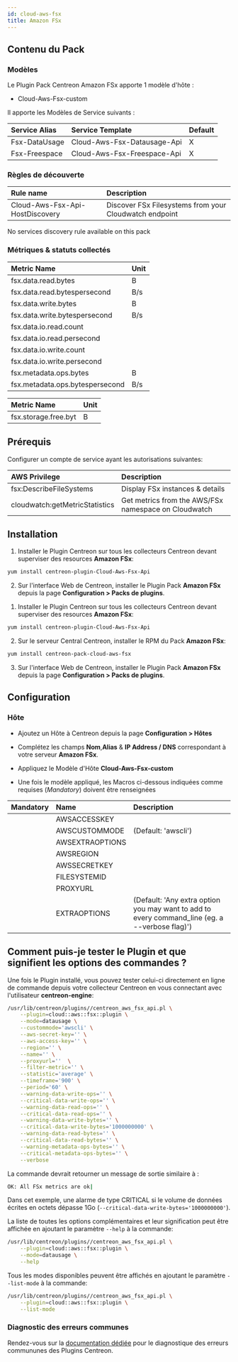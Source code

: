 ```yaml
---
id: cloud-aws-fsx
title: Amazon FSx
---
```


## Contenu du Pack

### Modèles

Le Plugin Pack Centreon Amazon FSx apporte 1 modèle d'hôte :
* Cloud-Aws-Fsx-custom

Il apporte les Modèles de Service suivants :

| Service Alias | Service Template            | Default |
|:--------------|:----------------------------|:--------|
| Fsx-DataUsage | Cloud-Aws-Fsx-Datausage-Api | X       |
| Fsx-Freespace | Cloud-Aws-Fsx-Freespace-Api | X       |

### Règles de découverte

<!--DOCUSAURUS_CODE_TABS-->
<!--Hosts-->

| Rule name                           | Description                                                   |
| :---------------------------------- | :------------------------------------------------------------ |
| Cloud-Aws-Fsx-Api-HostDiscovery     | Discover FSx Filesystems from your Cloudwatch endpoint        |

<!--Services-->

No services discovery rule available on this pack

<!--END_DOCUSAURUS_CODE_TABS-->

### Métriques & statuts collectés

<!--DOCUSAURUS_CODE_TABS-->

<!--Fsx-DataUsage-->

| Metric Name                     | Unit  |
|:--------------------------------|:------|
| fsx.data.read.bytes             | B     |
| fsx.data.read.bytespersecond    | B/s   |
| fsx.data.write.bytes            | B     |
| fsx.data.write.bytespersecond   | B/s   |
| fsx.data.io.read.count          |       |
| fsx.data.io.read.persecond      |       |
| fsx.data.io.write.count         |       |
| fsx.data.io.write.persecond     |       |
| fsx.metadata.ops.bytes          | B     |
| fsx.metadata.ops.bytespersecond | B/s   |

<!--Fsx-Freespace-->

| Metric Name                     | Unit  |
|:--------------------------------|:------|
| fsx.storage.free.byt            | B     |

<!--END_DOCUSAURUS_CODE_TABS-->

## Prérequis

Configurer un compte de service ayant les autorisations suivantes: 

| AWS Privilege                  | Description                                          |
| :----------------------------- | :--------------------------------------------------- |
| fsx:DescribeFileSystems        | Display FSx instances & details                      |
| cloudwatch:getMetricStatistics | Get metrics from the AWS/FSx namespace on Cloudwatch |

## Installation

<!--DOCUSAURUS_CODE_TABS-->

<!--Online License-->

1. Installer le Plugin Centreon sur tous les collecteurs Centreon devant superviser des resources **Amazon FSx**:

```bash
yum install centreon-plugin-Cloud-Aws-Fsx-Api
```

2. Sur l'interface Web de Centreon, installer le Plugin Pack **Amazon FSx** depuis la page **Configuration > Packs de plugins**.

<!--Offline License-->

1. Installer le Plugin Centreon sur tous les collecteurs Centreon devant superviser des resources **Amazon FSx**:

```bash
yum install centreon-plugin-Cloud-Aws-Fsx-Api
```

2. Sur le serveur Central Centreon, installer le RPM du Pack **Amazon FSx**:

 ```bash
yum install centreon-pack-cloud-aws-fsx
```

3. Sur l'interface Web de Centreon, installer le Plugin Pack **Amazon FSx** depuis la page **Configuration > Packs de plugins**.

<!--END_DOCUSAURUS_CODE_TABS-->

## Configuration

### Hôte

* Ajoutez un Hôte à Centreon depuis la page **Configuration > Hôtes**
* Complétez les champs **Nom**,**Alias** & **IP Address / DNS** correspondant à votre serveur **Amazon FSx**.
* Appliquez le Modèle d'Hôte **Cloud-Aws-Fsx-custom**

* Une fois le modèle appliqué, les Macros ci-dessous indiquées comme requises (*Mandatory*) doivent être renseignées 

| Mandatory | Name            | Description                                                                                     |
|:----------|:----------------|:------------------------------------------------------------------------------------------------|
|           | AWSACCESSKEY    |                                                                                                 |
|           | AWSCUSTOMMODE   | (Default: 'awscli')                                                                             |
|           | AWSEXTRAOPTIONS |                                                                                                 |
|           | AWSREGION       |                                                                                                 |
|           | AWSSECRETKEY    |                                                                                                 |
|           | FILESYSTEMID    |                                                                                                 |
|           | PROXYURL        |                                                                                                 |
|           | EXTRAOPTIONS    | (Default: 'Any extra option you may want to add to every command\_line (eg. a --verbose flag)') |

## Comment puis-je tester le Plugin et que signifient les options des commandes ? 

Une fois le Plugin installé, vous pouvez tester celui-ci directement en ligne 
de commande depuis votre collecteur Centreon en vous connectant avec 
l'utilisateur **centreon-engine**:

```bash
/usr/lib/centreon/plugins//centreon_aws_fsx_api.pl \
    --plugin=cloud::aws::fsx::plugin \
    --mode=datausage \
    --custommode='awscli' \
    --aws-secret-key='' \
    --aws-access-key='' \
    --region='' \
    --name='' \
    --proxyurl=''  \
    --filter-metric='' \
    --statistic='average' \
    --timeframe='900' \
    --period='60' \
    --warning-data-write-ops='' \
    --critical-data-write-ops='' \
    --warning-data-read-ops='' \
    --critical-data-read-ops='' \
    --warning-data-write-bytes='' \
    --critical-data-write-bytes='1000000000' \
    --warning-data-read-bytes='' \
    --critical-data-read-bytes='' \
    --warning-metadata-ops-bytes='' \
    --critical-metadata-ops-bytes='' \
    --verbose
```

La commande devrait retourner un message de sortie similaire à :

```bash
OK: All FSx metrics are ok| 
```

Dans cet exemple, une alarme de type CRITICAL si le volume de données écrites en octets 
dépasse 1Go (`--critical-data-write-bytes='1000000000'`). 

La liste de toutes les options complémentaires et leur signification peut être
affichée en ajoutant le paramètre `--help` à la commande:


```bash
/usr/lib/centreon/plugins//centreon_aws_fsx_api.pl \
    --plugin=cloud::aws::fsx::plugin \
    --mode=datausage \
    --help
 ```

Tous les modes disponibles peuvent être affichés en ajoutant le paramètre 
`--list-mode` à la commande:

```bash
/usr/lib/centreon/plugins//centreon_aws_fsx_api.pl \
    --plugin=cloud::aws::fsx::plugin \
    --list-mode
 ```

### Diagnostic des erreurs communes

Rendez-vous sur la [documentation dédiée](../tutorials/troubleshooting-plugins.html)
pour le diagnostique des erreurs commununes des Plugins Centreon.